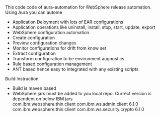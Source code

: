 This code code of aura-automation for WebSphere release automation. Using Aura you can autome 

- Application Deloyment with lots of EAR configurations
- Application operations like uninstall, install, stop, start, update, export
- WebSphere configuration automation
-   Create configuration 
-   Preview configuration changes
-   Monitor configurations for drift from know set
-   Extract configuration
-   Transform configuration to be environment augnostics
- Rule based configuration management
- ANT based hence easy to integrated with any existing scripts

Build Instruction
- Build is maven based
- WebSphere jars must be added to you local repo. Currect version is dependent on below IBM jars  
  <dependency>
		<groupId>com.ibm.websphere.thin.client</groupId>
		<artifactId>com.ibm.ws.admin.client</artifactId>
		<version>6.1.0</version>
	</dependency>
	<dependency>
		<groupId>com.ibm.websphere.thin.client</groupId>
		<artifactId>com.ibm.ws.security.crypto</artifactId>
		<version>6.1.0</version>
	</dependency>


